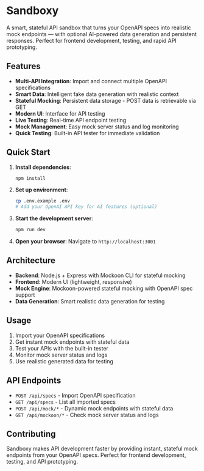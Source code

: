 # Sandboxy

A smart, stateful API sandbox that turns your OpenAPI specs into realistic mock endpoints — with optional AI-powered data generation and persistent responses. Perfect for frontend development, testing, and rapid API prototyping.


## Features

- **Multi-API Integration**: Import and connect multiple OpenAPI specifications
- **Smart Data**: Intelligent fake data generation with realistic context
- **Stateful Mocking**: Persistent data storage - POST data is retrievable via GET
- **Modern UI**: Interface for API testing
- **Live Testing**: Real-time API endpoint testing
- **Mock Management**: Easy mock server status and log monitoring
- **Quick Testing**: Built-in API tester for immediate validation

## Quick Start

1. **Install dependencies**:
   ```bash
   npm install
   ```

2. **Set up environment**:
   ```bash
   cp .env.example .env
   # Add your OpenAI API key for AI features (optional)
   ```

3. **Start the development server**:
   ```bash
   npm run dev
   ```

4. **Open your browser**:
   Navigate to `http://localhost:3001`

## Architecture

- **Backend**: Node.js + Express with Mockoon CLI for stateful mocking
- **Frontend**: Modern UI (lightweight, responsive)
- **Mock Engine**: Mockoon-powered stateful mocking with OpenAPI spec support
- **Data Generation**: Smart realistic data generation for testing

## Usage

1. Import your OpenAPI specifications
2. Get instant mock endpoints with stateful data
3. Test your APIs with the built-in tester
4. Monitor mock server status and logs
5. Use realistic generated data for testing

## API Endpoints

- `POST /api/specs` - Import OpenAPI specification
- `GET /api/specs` - List all imported specs
- `POST /api/mock/*` - Dynamic mock endpoints with stateful data
- `GET /api/mockoon/*` - Check mock server status and logs

## Contributing

Sandboxy makes API development faster by providing instant, stateful mock endpoints from your OpenAPI specs. Perfect for frontend development, testing, and API prototyping.
